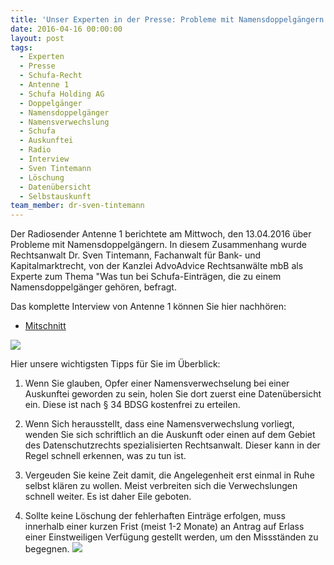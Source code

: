 ```yaml
---
title: 'Unser Experten in der Presse: Probleme mit Namensdoppelgängern und Schufa-Einträgen'
date: 2016-04-16 00:00:00
layout: post
tags:
  - Experten
  - Presse
  - Schufa-Recht
  - Antenne 1
  - Schufa Holding AG
  - Doppelgänger
  - Namensdoppelgänger
  - Namensverwechslung
  - Schufa
  - Auskunftei
  - Radio
  - Interview
  - Sven Tintemann
  - Löschung
  - Datenübersicht
  - Selbstauskunft
team_member: dr-sven-tintemann
---
```



Der Radiosender Antenne 1 berichtete am Mittwoch, den 13.04.2016 über Probleme mit Namensdoppelgängern. In diesem Zusammenhang wurde Rechtsanwalt Dr. Sven Tintemann, Fachanwalt für Bank- und Kapitalmarktrecht, von der Kanzlei AdvoAdvice Rechtsanwälte mbB als Experte zum Thema "Was tun bei Schufa-Einträgen, die zu einem Namensdoppelgänger gehören, befragt.

Das komplette Interview von Antenne 1 können Sie hier nachhören:

* [Mitschnitt](/uploads/dokumente//Mitschnitt_Namensdoppelgaenger.mp3 "Mitschnitt\_Namensdoppelga...")

![](http://www.radioszene.de/wp-content/uploads/2014/02/Logo_Antenne1-530.png)

Hier unsere wichtigsten Tipps für Sie im Überblick:

1) Wenn Sie glauben, Opfer einer Namensverwechselung bei einer Auskunftei geworden zu sein, holen Sie dort zuerst eine Datenübersicht ein. Diese ist nach § 34 BDSG kostenfrei zu erteilen.

2) Wenn Sich herausstellt, dass eine Namensverwechslung vorliegt, wenden Sie sich schriftlich an die Auskunft oder einen auf dem Gebiet des Datenschutzrechts spezialisierten Rechtsanwalt. Dieser kann in der Regel schnell erkennen, was zu tun ist.

3) Vergeuden Sie keine Zeit damit, die Angelegenheit erst einmal in Ruhe selbst klären zu wollen. Meist verbreiten sich die Verwechslungen schnell weiter. Es ist daher Eile geboten.

4) Sollte keine Löschung der fehlerhaften Einträge erfolgen, muss innerhalb einer kurzen Frist (meist 1-2 Monate) an Antrag auf Erlass einer Einstweiligen Verfügung gestellt werden, um den Missständen zu begegnen. ![](http://www.radioszene.de/wp-content/uploads/2014/02/Logo_Antenne1-530.png)